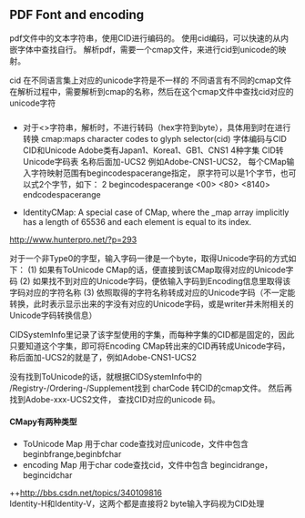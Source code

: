 ## PDF Font and encoding
pdf文件中的文本字符串，使用CID进行编码的。
使用cid编码，可以快速的从内嵌字体中查找自行。
解析pdf，需要一个cmap文件，来进行cid到unicode的映射。

cid 在不同语言集上对应的unicode字符是不一样的
不同语言有不同的cmap文件
在解析过程中，需要解析到cmap的名称，然后在这个cmap文件中查找cid对应的unicode字符

### 
+ 对于<>字符串，解析时，不进行转码（hex字符到byte），具体用到时在进行转换
cmap:maps character codes to glyph selector(cid)
字体编码与CID
CID和Unicode 
Adobe类有Japan1、Korea1、GB1、CNS1  4种字集
CID转Unicode字码表 名称后面加-UCS2 例如Adobe-CNS1-UCS2，
每个CMap输入字符映射范围有begincodespacerange指定， 原字符可以是1个字节，也可以式2个字节，如下：
2 begincodespacerange
	<00>   <80>
	<8140> <FEFE>
endcodespacerange


- IdentityCMap: A special case of CMap, where the _map array implicitly has a length of 65536 and each element is equal to its index.

http://www.hunterpro.net/?p=293

对于一个非Type0的字型，输入字码一律是一个byte，取得Unicode字码的方式如下：
(1) 如果有ToUnicode CMap的话，便直接到该CMap取得对应的Unicode字码
(2) 如果找不到对应的Unicode字码，便依输入字码到Encoding信息里取得该字码对应的字符名称
(3) 依照取得的字符名称转成对应的Unicode字码（不一定能转换，此时表示显示出来的字没有对应的Unicode字码，或是writer并未附相关的Unicode字码转换信息）

CIDSystemInfo里记录了该字型使用的字集，而每种字集的CID都是固定的，因此只要知道这个字集，即可将Encoding CMap转出来的CID再转成Unicode字码， 称后面加-UCS2的就是了，例如Adobe-CNS1-UCS2	


没有找到ToUnicode的话，就根据CIDSystemInfo中的 /Registry-/Ordering-/Supplement找到 charCode 转CID的cmap文件。
然后再找到Adobe-xxx-UCS2文件， 查找CID对应的unicode 码。


#### CMapy有两种类型
+ ToUnicode Map
用于char code查找对应unicode，文件中包含 beginbfrange,beginbfchar
+ encoding Map
用于char code查找cid，文件中包含 begincidrange，begincidchar

++http://bbs.csdn.net/topics/340109816	
Identity-H和Identity-V，这两个都是直接将2 byte输入字码视为CID处理
